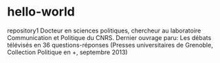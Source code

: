 # hello-world
repository1
Docteur en sciences politiques, chercheur au laboratoire Communication et Politique du CNRS. Dernier ouvrage paru: Les débats télévisés en 36 questions-réponses (Presses universitaires de Grenoble, Collection Politique en +, septembre 2013)
